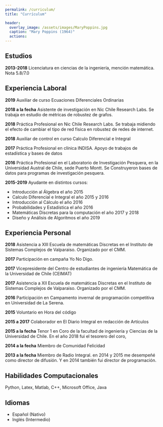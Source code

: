 ```yaml
---
permalink: /curriculum/
title: "Currículum"

header:
  overlay_image: /assets/images/MaryPoppins.jpg
  caption: "Mary Poppins (1964)"
  actions:
---
```


**Estudios**
-------

**2013-2018** Licenciatura en ciencias de la ingeniería, mención matemática. Nota 5.8/7.0

**Experiencia Laboral**
--------
**2019** Auxiliar de curso Ecuaciones Diferenciales Ordinarias

**2018 a la fecha** Asistente de investigación en Nic Chile Research Labs. Se trabaja en estudio de métricas de robustez de grafos.

**2018** Práctica Profesional en Nic Chile Research Labs. Se trabaja midiendo el efecto de cambiar el tipo de red física en robustez de redes de internet.

**2018** Auxiliar de control en curso Calculo Diferencial e Integral

**2017** Práctica Profesional en clínica INDISA. Apoyo de trabajos de estadística y bases de datos

**2016** Práctica Profesional en el Laboratorio de Investigación Pesquera, en la Universidad Austral de Chile, sede Puerto Montt. Se Construyeron bases de datos para programas de investigación pesquera.

**2015-2019** Ayudante en distintos cursos:

* Introducción al Álgebra el año 2015
* Calculo Diferencial e Integral el año 2015 y 2016
* Introducción al Cálculo el año 2016
* Probabilidades y Estadística el año 2016
* Matemáticas Discretas para la computación el año 2017 y 2018
* Diseño y Análisis de Algoritmos el año 2019

Experiencia Personal
----------
**2018** Asistencia a XIII Escuela de matemáticas Discretas en el Instituto de Sistemas Complejos de Valparaiso. Organizado por el CMM.

**2017** Participación en campaña Yo No Digo.

**2017** Vicepresidente del Centro de estudiantes de ingeniería Matemática de la Universidad de Chile (CEIMAT)

**2017** Asistencia a XII Escuela de matemáticas Discretas en el Instituto de Sistemas Complejos de Valparaiso. Organizado por el CMM.

**2016** Participación en Campamento invernal de programación competitiva en Universidad de La Serena.

**2015** Voluntario en Hora del código

**2015 a 2017** Colaborador en El Diario Integral en  redacción de Artículos

**2015 a la fecha** Tenor 1 en Coro de la facultad de ingeniería y Ciencias de la Universidad de Chile. En el año 2018 fui el tesorero del coro,

**2014 a la fecha** Miembro de Comunidad Felicidad

**2013 a la fecha** Miembro de Radio Integral. en 2014 y 2015 me desempeñé como director de difusión. Y en 2014 también fui director de programación.

Habilidades Computacionales
----------
Python, Latex, Matlab, C++, Microsoft Office, Java

Idiomas
----------
* Español (Nativo)
* Inglés (Intermedio)